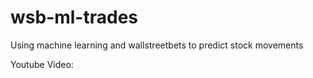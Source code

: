 # wsb-ml-trades

Using machine learning and wallstreetbets to predict stock movements

Youtube Video:
